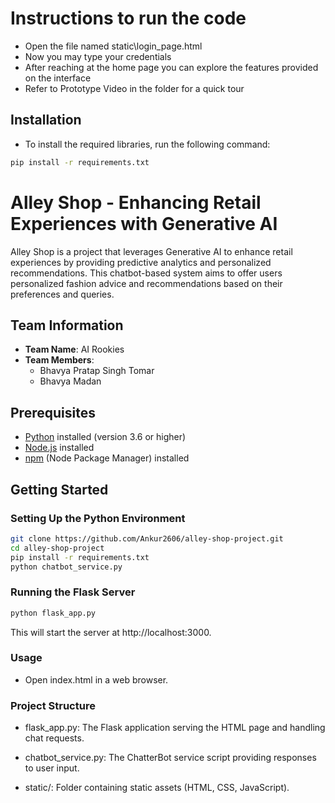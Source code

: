 # Instructions to run the code 
- Open the file named static\login_page.html
- Now you may type your credentials 
- After reaching at the home page you can explore the features provided on the interface
- Refer to Prototype Video in the folder for a quick tour

## Installation

- To install the required libraries, run the following command:

```bash
pip install -r requirements.txt
```

# Alley Shop - Enhancing Retail Experiences with Generative AI

Alley Shop is a project that leverages Generative AI to enhance retail experiences by providing predictive analytics and personalized recommendations. This chatbot-based system aims to offer users personalized fashion advice and recommendations based on their preferences and queries.

## Team Information

- **Team Name**: AI Rookies
- **Team Members**:
  - Bhavya Pratap Singh Tomar
  - Bhavya Madan

## Prerequisites

- [Python](https://www.python.org/) installed (version 3.6 or higher)
- [Node.js](https://nodejs.org/) installed
- [npm](https://www.npmjs.com/) (Node Package Manager) installed

## Getting Started

### Setting Up the Python Environment

```bash
git clone https://github.com/Ankur2606/alley-shop-project.git
cd alley-shop-project
pip install -r requirements.txt
python chatbot_service.py
```

### Running the Flask Server
```bash
python flask_app.py
```
This will start the server at http://localhost:3000.

### Usage
- Open index.html in a web browser.



### Project Structure

- flask_app.py: The Flask application serving the HTML page and handling chat requests.

- chatbot_service.py: The ChatterBot service script providing responses to user input.

- static/: Folder containing static assets (HTML, CSS, JavaScript).